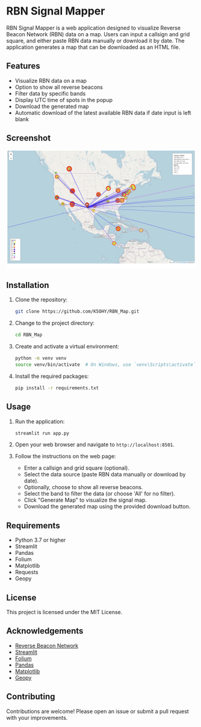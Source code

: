 
# RBN Signal Mapper

RBN Signal Mapper is a web application designed to visualize Reverse Beacon Network (RBN) data on a map. Users can input a callsign and grid square, and either paste RBN data manually or download it by date. The application generates a map that can be downloaded as an HTML file.

## Features

- Visualize RBN data on a map
- Option to show all reverse beacons
- Filter data by specific bands
- Display UTC time of spots in the popup
- Download the generated map
- Automatic download of the latest available RBN data if date input is left blank

## Screenshot

![RBN Signal Mapper Screenshot](images/Screenshot.png)

## Installation

1. Clone the repository:
   ```bash
   git clone https://github.com/K5OHY/RBN_Map.git
   ```

2. Change to the project directory:
   ```bash
   cd RBN_Map
   ```

3. Create and activate a virtual environment:
   ```bash
   python -m venv venv
   source venv/bin/activate  # On Windows, use `venv\Scripts\activate`
   ```

4. Install the required packages:
   ```bash
   pip install -r requirements.txt
   ```

## Usage

1. Run the application:
   ```bash
   streamlit run app.py
   ```

2. Open your web browser and navigate to `http://localhost:8501`.

3. Follow the instructions on the web page:
   - Enter a callsign and grid square (optional).
   - Select the data source (paste RBN data manually or download by date).
   - Optionally, choose to show all reverse beacons.
   - Select the band to filter the data (or choose 'All' for no filter).
   - Click "Generate Map" to visualize the signal map.
   - Download the generated map using the provided download button.

## Requirements

- Python 3.7 or higher
- Streamlit
- Pandas
- Folium
- Matplotlib
- Requests
- Geopy

## License

This project is licensed under the MIT License.

## Acknowledgements

- [Reverse Beacon Network](https://www.reversebeacon.net/)
- [Streamlit](https://www.streamlit.io/)
- [Folium](https://python-visualization.github.io/folium/)
- [Pandas](https://pandas.pydata.org/)
- [Matplotlib](https://matplotlib.org/)
- [Geopy](https://geopy.readthedocs.io/)

## Contributing

Contributions are welcome! Please open an issue or submit a pull request with your improvements.
